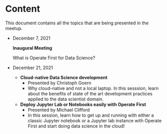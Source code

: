 # Content

This document contains all the topics that are being presented in the meetup.

* December 7, 2021

  **Inaugural Meeting**

  What is Operate First for Data Science?
  
* December 21, 2021

    * **Cloud-native Data Science development**
      *  Presented by Christoph Goern
      *  Why cloud-native and not a local laptop. In this sesssion, learn about the benefits of state of the art development practices applied to the data scientist domain.
    * **Deploy Jupyter Lab or Notebooks easily with Operate First**
      * Presented by Michael Clifford 
      * In this session, learn how to get up and running with either a classic Jupyter notebook or a Jupyter lab instance with Operate First and start doing data science in the cloud!

